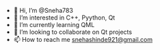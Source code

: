 - 👋 Hi, I’m @Sneha783
- 👀 I’m interested in C++, Pyython, Qt
- 🌱 I’m currently learning QML
- 💞️ I’m looking to collaborate on Qt projects
- 📫 How to reach me snehashinde921@gmail.com

<!---
Sneha783/Sneha783 is a ✨ special ✨ repository because its `README.md` (this file) appears on your GitHub profile.
You can click the Preview link to take a look at your changes.
--->
